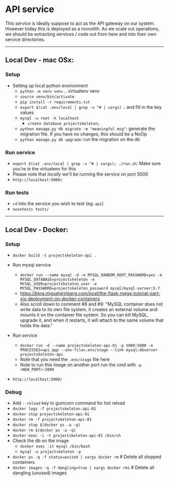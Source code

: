 # API service

This service is ideally suppose to act as the API gateway on our system. However today this is deployed as a monolith. As we scale out operations, we should be extracting services / code out from here and into their own service directories.

---

## Local Dev - mac OSx:

### Setup

- Setting up local python environment
  - `python -m venv venv` .. virtualenv venv
  - `source venv/bin/activate`
  - `pip install -r requirements.txt`
  - `export $(cat .env/local | grep -v ^# | xargs)` .. and fill in the key values
  - `mysql -u root -h localhost`
    - `create database projectskeleton;`
  - `python manage.py db migrate -m "meaningful msg"`: generate the migration file. If you have no changes, this should be a NoOp
  - `python manage.py db upgrade`: run the migration on the db

### Run service

- `export $(cat .env/local | grep -v ^# | xargs); ./run.sh`: Make sure you're in the virtualenv for this
- Please note that _locally_ we'll be running the service on port 5000
- `http://localhost:5000/`

### Run tests

- `cd` into the service you wish to test (eg: `api`)
- `nosetests tests/`

---

## Local Dev - Docker:

### Setup

- `docker build -t projectskeleton-api .`
- Run mysql service

  - `docker run --name mysql -d -e MYSQL_RANDOM_ROOT_PASSWORD=yes -e MYSQL_DATABASE=projectskeleton -e MYSQL_USER=projectskeleton_user -e MYSQL_PASSWORD=projectskeleton_password mysql/mysql-server:5.7`
  - https://blog.miguelgrinberg.com/post/the-flask-mega-tutorial-part-xix-deployment-on-docker-containers
  - Also scroll down to comment #8 and #9: "MySQL container does not write data to its own file system, it creates an external volume and mounts it on the container file system. So you can kill MySQL, upgrade it, and when it restarts, it will attach to the same volume that holds the data."

- Run service
  - `docker run -d --name projectskeleton-api-01 -p 5000:5000 -e PROCESSES=api_app --env-file=.env/stage --link mysql:dbserver projectskeleton-api`
  - Note that you need the `.env/stage` file here
  - Note to run this image on another port run the cmd with `-p <NEW_PORT>:5000`
- `http://localhost:5000/`

### Debug

- Add `--reload` key to gunicorn command for hot reload
- `docker logs -f projectskeleton-api-01`
- `docker stop projectskeleton-api-01`
- `docker rm -f projectskeleton-api-01`
- `docker stop $(docker ps -a -q)`
- `docker rm $(docker ps -a -q)`
- `docker exec -i -t projectskeleton-api-01 /bin/sh`
- Check the db on the image
  - `docker exec -it mysql /bin/bash`
  - `mysql -u projectskeleton -p`
- `docker ps -q -f status=exited | xargs docker rm` # Delete all stopped containers
- `docker images -q -f dangling=true | xargs docker rmi` # Delete all dangling (unused) images
